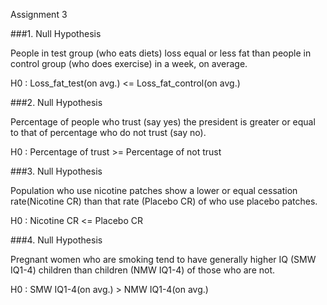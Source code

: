 Assignment 3

###1. Null Hypothesis

People in test group (who eats diets) loss equal or less fat than people in control group (who does exercise) in a week, on average. 

H0 : Loss_fat_test(on avg.) <= Loss_fat_control(on avg.)

###2. Null Hypothesis

Percentage of people who trust (say yes) the president is greater or equal to that of percentage who do not trust (say no).

H0 : Percentage of trust >= Percentage of not trust 

###3. Null Hypothesis

Population who use nicotine patches show a lower or equal cessation rate(Nicotine CR) than that rate (Placebo CR) of who use placebo patches.

H0 : Nicotine CR <= Placebo CR

###4. Null Hypothesis

Pregnant women who are smoking tend to have generally higher IQ (SMW IQ1-4) children than children (NMW IQ1-4) of those who are not.

H0 : SMW IQ1-4(on avg.) > NMW IQ1-4(on avg.)

